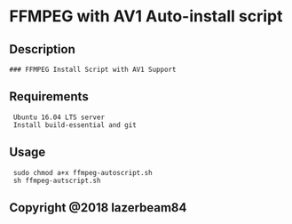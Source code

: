 # FFMPEG with AV1 Auto-install script

  ## Description
    ### FFMPEG Install Script with AV1 Support 

  ## Requirements
     Ubuntu 16.04 LTS server
     Install build-essential and git

  ## Usage
     sudo chmod a+x ffmpeg-autoscript.sh
     sh ffmpeg-autscript.sh


## Copyright @2018 lazerbeam84
